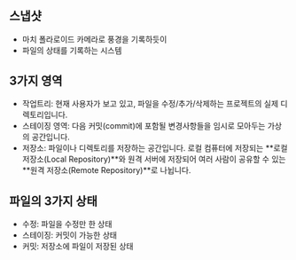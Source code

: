 #


## 스냅샷
- 마치 폴라로이드 카메라로 풍경을 기록하듯이
- 파일의 상태를 기록하는 시스템

## 3가지 영역
- 작업트리: 현재 사용자가 보고 있고, 파일을 수정/추가/삭제하는 프로젝트의 실제 디렉토리입니다.
- 스테이징 영역: 다음 커밋(commit)에 포함될 변경사항들을 임시로 모아두는 가상의 공간입니다.
- 저장소: 파일이나 디렉토리를 저장하는 공간입니다. 로컬 컴퓨터에 저장되는 **로컬 저장소(Local Repository)**와 원격 서버에 저장되어 여러 사람이 공유할 수 있는 **원격 저장소(Remote Repository)**로 나뉩니다.

## 파일의 3가지 상태
- 수정: 파일을 수정만 한 상태
- 스테이징: 커밋이 가능한 상태
- 커밋: 저장소에 파일이 저장된 상태